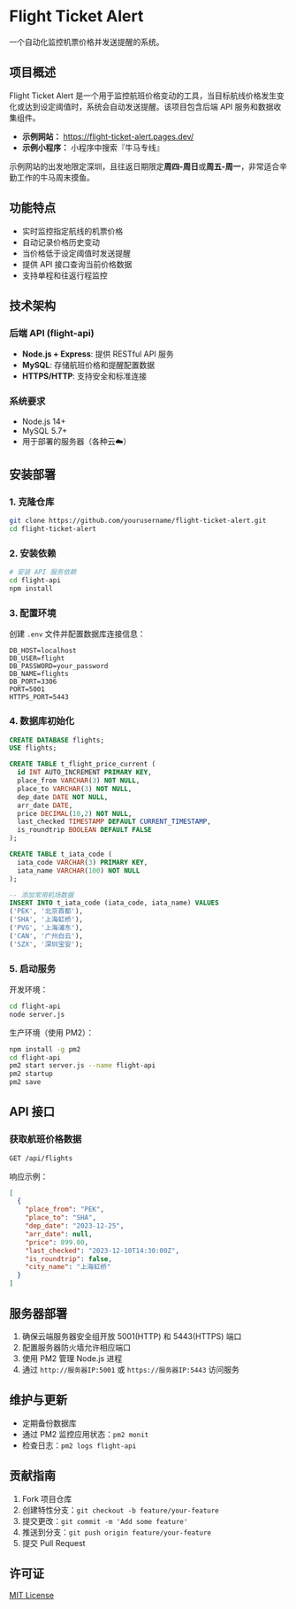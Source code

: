 # Flight Ticket Alert

一个自动化监控机票价格并发送提醒的系统。

## 项目概述

Flight Ticket Alert 是一个用于监控航班价格变动的工具，当目标航线价格发生变化或达到设定阈值时，系统会自动发送提醒。该项目包含后端 API 服务和数据收集组件。

- **示例网站：** https://flight-ticket-alert.pages.dev/
- **示例小程序：** 小程序中搜索『牛马专线』

示例网站的出发地限定深圳，且往返日期限定**周四-周日**或**周五-周一**，非常适合辛勤工作的牛马周末摸鱼。

## 功能特点

- 实时监控指定航线的机票价格
- 自动记录价格历史变动
- 当价格低于设定阈值时发送提醒
- 提供 API 接口查询当前价格数据
- 支持单程和往返行程监控

## 技术架构

### 后端 API (flight-api)

- **Node.js + Express**: 提供 RESTful API 服务
- **MySQL**: 存储航班价格和提醒配置数据
- **HTTPS/HTTP**: 支持安全和标准连接

### 系统要求

- Node.js 14+
- MySQL 5.7+
- 用于部署的服务器（各种云☁️）

## 安装部署

### 1. 克隆仓库

```bash
git clone https://github.com/yourusername/flight-ticket-alert.git
cd flight-ticket-alert
```

### 2. 安装依赖

```bash
# 安装 API 服务依赖
cd flight-api
npm install
```

### 3. 配置环境

创建 `.env` 文件并配置数据库连接信息：

```
DB_HOST=localhost
DB_USER=flight
DB_PASSWORD=your_password
DB_NAME=flights
DB_PORT=3306
PORT=5001
HTTPS_PORT=5443
```

### 4. 数据库初始化

```sql
CREATE DATABASE flights;
USE flights;

CREATE TABLE t_flight_price_current (
  id INT AUTO_INCREMENT PRIMARY KEY,
  place_from VARCHAR(3) NOT NULL,
  place_to VARCHAR(3) NOT NULL,
  dep_date DATE NOT NULL,
  arr_date DATE,
  price DECIMAL(10,2) NOT NULL,
  last_checked TIMESTAMP DEFAULT CURRENT_TIMESTAMP,
  is_roundtrip BOOLEAN DEFAULT FALSE
);

CREATE TABLE t_iata_code (
  iata_code VARCHAR(3) PRIMARY KEY,
  iata_name VARCHAR(100) NOT NULL
);

-- 添加常用机场数据
INSERT INTO t_iata_code (iata_code, iata_name) VALUES
('PEK', '北京首都'),
('SHA', '上海虹桥'),
('PVG', '上海浦东'),
('CAN', '广州白云'),
('SZX', '深圳宝安');
```

### 5. 启动服务

开发环境：
```bash
cd flight-api
node server.js
```

生产环境（使用 PM2）：
```bash
npm install -g pm2
cd flight-api
pm2 start server.js --name flight-api
pm2 startup
pm2 save
```

## API 接口

### 获取航班价格数据

```bash
GET /api/flights
```

响应示例：
```json
[
  {
    "place_from": "PEK",
    "place_to": "SHA",
    "dep_date": "2023-12-25",
    "arr_date": null,
    "price": 899.00,
    "last_checked": "2023-12-10T14:30:00Z",
    "is_roundtrip": false,
    "city_name": "上海虹桥"
  }
]
```

## 服务器部署

1. 确保云端服务器安全组开放 5001(HTTP) 和 5443(HTTPS) 端口
2. 配置服务器防火墙允许相应端口
3. 使用 PM2 管理 Node.js 进程
4. 通过 `http://服务器IP:5001` 或 `https://服务器IP:5443` 访问服务

## 维护与更新

- 定期备份数据库
- 通过 PM2 监控应用状态：`pm2 monit`
- 检查日志：`pm2 logs flight-api`

## 贡献指南

1. Fork 项目仓库
2. 创建特性分支：`git checkout -b feature/your-feature`
3. 提交更改：`git commit -m 'Add some feature'`
4. 推送到分支：`git push origin feature/your-feature`
5. 提交 Pull Request

## 许可证

[MIT License](LICENSE)
